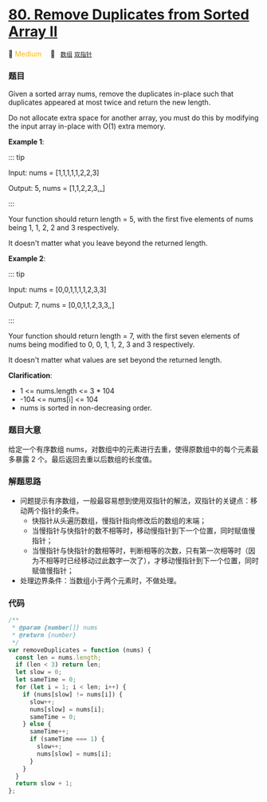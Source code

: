 # [80. Remove Duplicates from Sorted Array II](https://leetcode.com/problems/remove-duplicates-from-sorted-array-ii/)

:tangerine: <font color=#ffb800>Medium</font>&emsp; 🔖&ensp; [`数组`](../solution/array.md) [`双指针`](../solution/two-pointers.md)

### 题目

Given a sorted array nums, remove the duplicates in-place such that duplicates appeared at most twice and return the new length.

Do not allocate extra space for another array, you must do this by modifying the input array in-place with O(1) extra memory.

**Example 1**:

::: tip

Input: nums = [1,1,1,1,1,2,2,3]

Output: 5, nums = [1,1,2,2,3,_]

:::

Your function should return length = 5, with the first five elements of nums being 1, 1, 2, 2 and 3 respectively.

It doesn't matter what you leave beyond the returned length.

**Example 2**:

::: tip

Input: nums = [0,0,1,1,1,1,2,3,3]

Output: 7, nums = [0,0,1,1,2,3,3,_,_]

:::

Your function should return length = 7, with the first seven elements of nums being modified to 0, 0, 1, 1, 2, 3 and 3 respectively.

It doesn't matter what values are set beyond the returned length.

**Clarification**:

- 1 <= nums.length <= 3 \* 104
- -104 <= nums[i] <= 104
- nums is sorted in non-decreasing order.

### 题目大意

给定一个有序数组 nums，对数组中的元素进行去重，使得原数组中的每个元素最多暴露 2 个。最后返回去重以后数组的长度值。

### 解题思路

- 问题提示有序数组，一般最容易想到使用双指针的解法，双指针的关键点：移动两个指针的条件。
  - 快指针从头遍历数组，慢指针指向修改后的数组的末端；
  - 当慢指针与快指针的数不相等时，移动慢指针到下一个位置，同时赋值慢指针；
  - 当慢指针与快指针的数相等时，判断相等的次数，只有第一次相等时（因为不相等时已经移动过此数字一次了），才移动慢指针到下一个位置，同时赋值慢指针；
- 处理边界条件：当数组小于两个元素时，不做处理。

### 代码

```javascript
/**
 * @param {number[]} nums
 * @return {number}
 */
var removeDuplicates = function (nums) {
  const len = nums.length;
  if (len < 3) return len;
  let slow = 0;
  let sameTime = 0;
  for (let i = 1; i < len; i++) {
    if (nums[slow] != nums[i]) {
      slow++;
      nums[slow] = nums[i];
      sameTime = 0;
    } else {
      sameTime++;
      if (sameTime === 1) {
        slow++;
        nums[slow] = nums[i];
      }
    }
  }
  return slow + 1;
};
```
